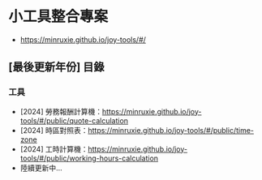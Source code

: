 # 小工具整合專案
* https://minruxie.github.io/joy-tools/#/


## [最後更新年份] 目錄

### 工具
* [2024] 勞務報酬計算機：https://minruxie.github.io/joy-tools/#/public/quote-calculation
* [2024] 時區對照表：https://minruxie.github.io/joy-tools/#/public/time-zone
* [2024] 工時計算機：https://minruxie.github.io/joy-tools/#/public/working-hours-calculation
* 陸續更新中...